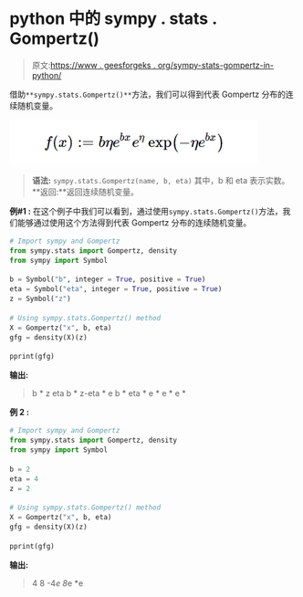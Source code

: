 # python 中的 sympy . stats . Gompertz()

> 原文:[https://www . geesforgeks . org/sympy-stats-gompertz-in-python/](https://www.geeksforgeeks.org/sympy-stats-gompertz-in-python/)

借助`**sympy.stats.Gompertz()**`方法，我们可以得到代表 Gompertz 分布的连续随机变量。

![](img/b594b21cacc00ee0b9ffda37814cd133.png)

> **语法:** `sympy.stats.Gompertz(name, b, eta)`
> 其中，b 和 eta 表示实数。
> **返回:**返回连续随机变量。

**例#1 :**
在这个例子中我们可以看到，通过使用`sympy.stats.Gompertz()`方法，我们能够通过使用这个方法得到代表 Gompertz 分布的连续随机变量。

```py
# Import sympy and Gompertz
from sympy.stats import Gompertz, density
from sympy import Symbol

b = Symbol("b", integer = True, positive = True)
eta = Symbol("eta", integer = True, positive = True)
z = Symbol("z")

# Using sympy.stats.Gompertz() method
X = Gompertz("x", b, eta)
gfg = density(X)(z)

pprint(gfg)
```

**输出:**

> b * z
> eta b * z-eta * e
> b * eta * e * e * e *

**例 2 :**

```py
# Import sympy and Gompertz
from sympy.stats import Gompertz, density
from sympy import Symbol

b = 2
eta = 4
z = 2

# Using sympy.stats.Gompertz() method
X = Gompertz("x", b, eta)
gfg = density(X)(z)

pprint(gfg)
```

**输出:**

> 4
> 8 -4*e
> 8*e *e